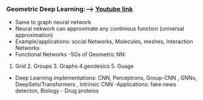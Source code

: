 ### Geometric Deep Learning:--> [Youtube link](https://www.youtube.com/watch?v=w6Pw4MOzMuo)
- Same to graph neural network
- Neural nekwork can approximate any continious function (universal approximation)
- Example/applications:  social Networks, Molecules, meshes, Interaction Networks
- Functional Networks
-5Gs of Geometric NN:
1. Grid  2. Groups  3. Graphs  4.geodesics  5. Guage

- Deep Learning implementations:  CNN, Perceptrons, Group-CNN , GNNs, DeepSets/Transformers , Intrinsic CNN
-Applications: fake news detecton, Biology - Drug proteins

